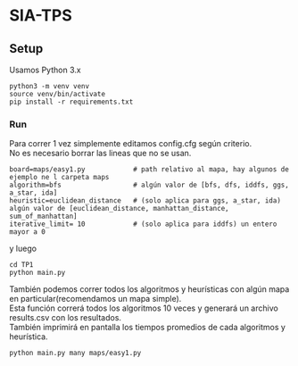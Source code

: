 # SIA-TPS

## Setup
Usamos Python 3.x
```shell
python3 -m venv venv
source venv/bin/activate
pip install -r requirements.txt
```
### Run
Para correr 1 vez simplemente editamos config.cfg según criterio.  
No es necesario borrar las lineas que no se usan.
```
board=maps/easy1.py            # path relativo al mapa, hay algunos de ejemplo ne l carpeta maps
algorithm=bfs                  # algún valor de [bfs, dfs, iddfs, ggs, a_star, ida]
heuristic=euclidean_distance   # (solo aplica para ggs, a_star, ida) algún valor de [euclidean_distance, manhattan_distance, sum_of_manhattan]
iterative_limit= 10            # (solo aplica para iddfs) un entero mayor a 0
```
y luego
```shell
cd TP1
python main.py   
```

También podemos correr todos los algoritmos y heurísticas con algún mapa en particular(recomendamos un mapa simple).  
Esta función correrá todos los algoritmos 10 veces y generará un archivo results.csv con los resultados.  
También imprimirá en pantalla los tiempos promedios de cada algoritmos y heurística.
```shell 
python main.py many maps/easy1.py
```